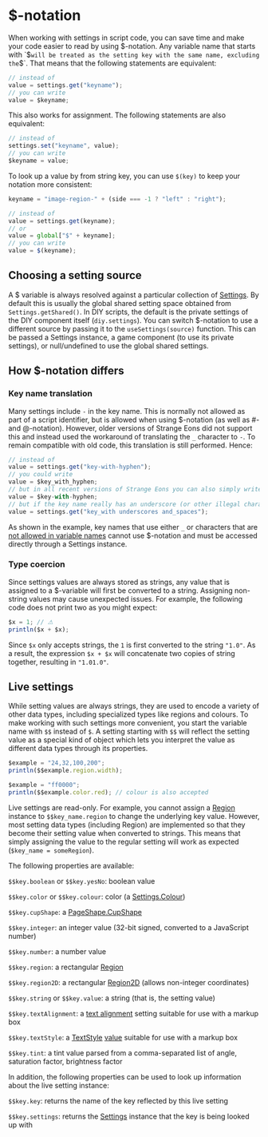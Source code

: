 # $-notation

When working with settings in script code, you can save time and make your code easier to read by using $-notation. Any variable name that starts with `$` will be treated as the setting key with the same name, excluding the `$`. That means that the following statements are equivalent:

```js
// instead of
value = settings.get("keyname");
// you can write
value = $keyname;
```

This also works for assignment. The following statements are also equivalent:

```js
// instead of
settings.set("keyname", value);
// you can write
$keyname = value;
```

To look up a value by from string key, you can use `$(key)` to keep your notation more consistent:

```js
keyname = "image-region-" + (side === -1 ? "left" : "right");

// instead of
value = settings.get(keyname);
// or
value = global["$" + keyname];
// you can write
value = $(keyname);
```

## Choosing a setting source

A $ variable is always resolved against a particular collection of [Settings](assets/javadoc/resources/Settings.html). By default this is usually the global shared setting space obtained from `Settings.getShared()`. In DIY scripts, the default is the private settings of the DIY component itself (`diy.settings`). You can switch $-notation to use a different source by passing it to the `useSettings(source)` function. This can be passed a Settings instance, a game component (to use its private settings), or null/undefined to use the global shared settings.

## How $-notation differs

### Key name translation

Many settings include `-` in the key name. This is normally not allowed as part of a script identifier, but is allowed when using $-notation (as well as #- and @-notation). However, older versions of Strange Eons did not support this and instead used the workaround of translating the `_` character to `-`. To remain compatible with old code, this translation is still performed. Hence:

```js
// instead of
value = settings.get("key-with-hyphen");
// you could write
value = $key_with_hyphen;
// but in all recent versions of Strange Eons you can also simply write
value = $key-with-hyphen;
// but if the key name really has an underscore (or other illegal character) you'd use, e.g.:
value = settings.get("key_with underscores and_spaces");
```

As shown in the example, key names that use either `_` or characters that are [not allowed in variable names](https://developer.mozilla.org/bm/docs/Web/JavaScript/Guide/Grammar_and_types#Variables) cannot use $-notation and must be accessed directly through a Settings instance.

### Type coercion

Since settings values are always stored as strings, any value that is assigned to a $-variable will first be converted to a string. Assigning non-string values may cause unexpected issues. For example, the following code does not print two as you might expect:

```js
$x = 1; // ⚠
println($x + $x);
```

Since `$x` only accepts strings, the `1` is first converted to the string `"1.0"`. As a result, the expression `$x + $x` will concatenate two copies of string together, resulting in `"1.01.0"`.

## Live settings

While setting values are always strings, they are used to encode a variety of other data types, including specialized types like regions and colours. To make working with such settings more convenient, you start the variable name with `$$` instead of `$`. A setting starting with `$$` will reflect the setting value as a special kind of object which lets you interpret the value as different data types through its properties.

```js
$example = "24,32,100,200";
println($$example.region.width);

$example = "ff0000";
println($$example.color.red); // colour is also accepted
```

Live settings are read-only. For example, you cannot assign a [Region](assets/javadoc/resources/Settings.Region.html) instance to `$$key_name.region` to change the underlying key value. However, most setting data types (including Region) are implemented so that they become their setting value when converted to strings. This means that simply assigning the value to the regular setting will work as expected (`$key_name = someRegion`).

The following properties are available:

`$$key.boolean` or `$$key.yesNo`: boolean value

`$$key.color` or `$$key.colour`: color (a [Settings.Colour](assets/javadoc/resources/Settings.Colour.html))

`$$key.cupShape`: a [PageShape.CupShape](assets/javadoc/ca/cgjennings/layout/PageShape.CupShape.html)

`$$key.integer`: an integer value (32-bit signed, converted to a JavaScript number)

`$$key.number`: a number value

`$$key.region`: a rectangular [Region](assets/javadoc/resources/Settings.Region.html)

`$$key.region2D`: a rectangular [Region2D](assets/javadoc/resources/Settings.Region2D.html) (allows non-integer coordinates)

`$$key.string` or `$$key.value`: a string (that is, the setting value)

`$$key.textAlignment`: a [text alignment](assets/javadoc/resources/Settings.html#textAlignment-java.lang.String-) setting suitable for use with a markup box

`$$key.textStyle`: a [TextStyle](assets/javadoc/ca/cgjennings/layout/TextStyle.html) [value](assets/javadoc/resources/Settings.html#textStyle-java.lang.String-ca.cgjennings.layout.TextStyle-) suitable for use with a markup box

`$$key.tint`: a tint value parsed from a comma-separated list of angle, saturation factor, brightness factor

In addition, the following properties can be used to look up information about the live setting instance:

`$$key.key`: returns the name of the key reflected by this live setting

`$$key.settings`: returns the [Settings](assets/javadoc/resources/Settings.html) instance that the key is being looked up with